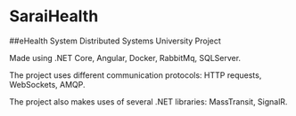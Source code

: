 # SaraiHealth

##eHealth System Distributed Systems University Project


Made using .NET Core, Angular, Docker, RabbitMq, SQLServer.

The project uses different communication protocols: HTTP requests, WebSockets, AMQP.

The project also makes uses of several .NET libraries: MassTransit, SignalR.
